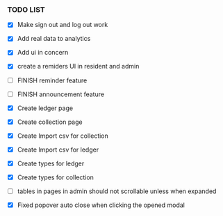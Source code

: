 ### TODO LIST

- [x] Make sign out and log out work
- [x] Add real data to analytics
- [x] Add ui in concern
- [x] create a remiders UI in resident and admin
- [ ] FINISH reminder feature
- [ ] FINISH announcement feature
- [x] Create ledger page
- [x] Create collection page
- [x] Create Import csv for collection
- [x] Create Import csv for ledger
- [x] Create types for ledger
- [x] Create types for collection
- [ ] tables in pages in admin should not scrollable unless when expanded

- [x] Fixed popover auto close when clicking the opened modal
